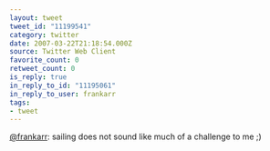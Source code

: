 ```yaml
---
layout: tweet
tweet_id: "11199541"
category: twitter
date: 2007-03-22T21:18:54.000Z
source: Twitter Web Client
favorite_count: 0
retweet_count: 0
is_reply: true
in_reply_to_id: "11195061"
in_reply_to_user: frankarr
tags:
- tweet
---
```


[@frankarr](https://twitter.com/@frankarr): sailing does not sound like much of a challenge to me ;)
